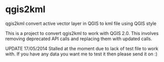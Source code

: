 qgis2kml
========

qgis2kml convert active vector layer in QGIS to kml file using QGIS style

This is a project to convert qgis2kml to work with QGIS 2.0.
This involves removing deprecated API calls and replacing them with updated calls.

UPDATE 17/05/2014
Stalled at the moment due to lack of test file to work with. If you have any data you want me to test it then please send it on :)
